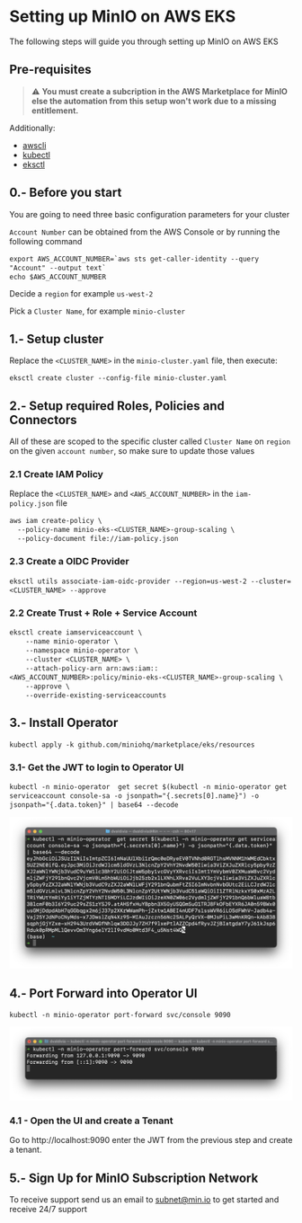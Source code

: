 # Setting up MinIO on AWS EKS

The following steps will guide you through setting up MinIO on AWS EKS

## Pre-requisites

> ⚠️ **You must create a subcription in the AWS Marketplace for MinIO else the automation from this setup won't work due to a missing entitlement.**


Additionally:

* [awscli](https://aws.amazon.com/cli/)
* [kubectl](https://kubernetes.io/docs/tasks/tools/)
* [eksctl](https://eksctl.io/introduction/#installation)

## 0.- Before you start

You are going to need three basic configuration parameters for your cluster

`Account Number` can be obtained from the AWS Console or by running the following command

```shell
export AWS_ACCOUNT_NUMBER=`aws sts get-caller-identity --query "Account" --output text` 
echo $AWS_ACCOUNT_NUMBER
```

Decide a `region` for example `us-west-2`

Pick a `Cluster Name`, for example `minio-cluster`

## 1.- Setup cluster

Replace the `<CLUSTER_NAME>` in the `minio-cluster.yaml` file, then execute:

```shell
eksctl create cluster --config-file minio-cluster.yaml
```

## 2.- Setup required Roles, Policies and Connectors

All of these are scoped to the specific cluster called `Cluster Name` on `region` on the given `account number`, so make
sure to update those values

### 2.1 Create IAM Policy

Replace the `<CLUSTER_NAME>` and `<AWS_ACCOUNT_NUMBER>` in the `iam-policy.json` file

```shell
aws iam create-policy \
  --policy-name minio-eks-<CLUSTER_NAME>-group-scaling \
  --policy-document file://iam-policy.json
```

### 2.3 Create a OIDC Provider

```shell
eksctl utils associate-iam-oidc-provider --region=us-west-2 --cluster=<CLUSTER_NAME> --approve
```

### 2.2 Create Trust + Role + Service Account

```shell
eksctl create iamserviceaccount \
    --name minio-operator \
    --namespace minio-operator \
    --cluster <CLUSTER_NAME> \
    --attach-policy-arn arn:aws:iam::<AWS_ACCOUNT_NUMBER>:policy/minio-eks-<CLUSTER_NAME>-group-scaling \
    --approve \
    --override-existing-serviceaccounts
```

## 3.- Install Operator

```shell
kubectl apply -k github.com/miniohq/marketplace/eks/resources 
```

### 3.1- Get the JWT to login to Operator UI

```shell
kubectl -n minio-operator  get secret $(kubectl -n minio-operator get serviceaccount console-sa -o jsonpath="{.secrets[0].name}") -o jsonpath="{.data.token}" | base64 --decode 
```

![JWT Token](jwt.png)

## 4.- Port Forward into Operator UI

```shell
kubectl -n minio-operator port-forward svc/console 9090
```

![Port Forwarding](port-forward.png)

### 4.1 - Open the UI and create a Tenant

Go to http://localhost:9090 enter the JWT from the previous step and create a tenant.

## 5.- Sign Up for MinIO Subscription Network

To receive support send us an email to subnet@min.io to get started and receive 24/7 support 

